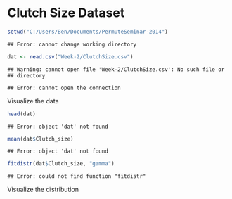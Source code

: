 Clutch Size Dataset
========================================================


```r
setwd("C:/Users/Ben/Documents/PermuteSeminar-2014")
```

```
## Error: cannot change working directory
```

```r
dat <- read.csv("Week-2/ClutchSize.csv")
```

```
## Warning: cannot open file 'Week-2/ClutchSize.csv': No such file or
## directory
```

```
## Error: cannot open the connection
```


Visualize the data

```r
head(dat)
```

```
## Error: object 'dat' not found
```

```r
mean(dat$Clutch_size)
```

```
## Error: object 'dat' not found
```

```r
fitdistr(dat$Clutch_size, "gamma")
```

```
## Error: could not find function "fitdistr"
```


Visualize the distribution













